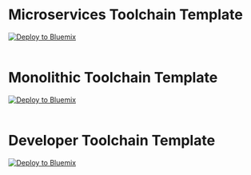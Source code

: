 # Microservices Toolchain Template
<a href="https://console.ng.bluemix.net/devops/setup/deploy?repository=https://github.com/sdevopsadm/tool_template/tree/poc2_demo" target="_blank"><img src="http://bluemix.net/deploy/button.png" alt="Deploy to Bluemix"/><a/>
<br/><br/>

# Monolithic Toolchain Template
<a href="https://console.ng.bluemix.net/devops/setup/deploy?repository=https://github.com/sdevopsadm/tool_template_monolithic" target="_blank"><img src="http://bluemix.net/deploy/button.png" alt="Deploy to Bluemix"/><a/>
<br/><br/>

# Developer Toolchain Template
<a href="https://console.ng.bluemix.net/devops/setup/deploy?repository=https://github.com/sdevopsadm/tool_template_developer" target="_blank"><img src="http://bluemix.net/deploy/button.png" alt="Deploy to Bluemix"/><a/>
<br/><br/>
